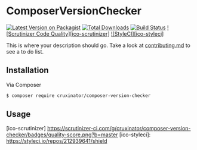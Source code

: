 # ComposerVersionChecker

[![Latest Version on Packagist][ico-version]][link-packagist]
[![Total Downloads][ico-downloads]][link-downloads]
[![Build Status][ico-travis]][link-travis]
[![Scrutinizer Code Quality][ico-scrutinizer]][link-scrutinizer]
[![StyleCI][ico-styleci]][link-styleci]

This is where your description should go. Take a look at [contributing.md](contributing.md) to see a to do list.

## Installation

Via Composer

``` bash
$ composer require cruxinator/composer-version-checker
```

## Usage


[ico-version]: https://img.shields.io/packagist/v/cruxinator/composer-version-checker.svg?style=flat-square
[ico-downloads]: https://img.shields.io/packagist/dt/cruxinator/composer-version-checker.svg?style=flat-square
[ico-travis]: https://img.shields.io/travis/cruxinator/composer-version-checker/master.svg?style=flat-square
[ico-scrutinizer] https://scrutinizer-ci.com/g/cruxinator/composer-version-checker/badges/quality-score.png?b=master
[ico-styleci]: https://styleci.io/repos/212939641/shield

[link-packagist]: https://packagist.org/packages/cruxinator/composer-version-checker
[link-downloads]: https://packagist.org/packages/cruxinator/composer-version-checker
[link-travis]: https://travis-ci.org/cruxinator/composer-version-checker
[link-scrutinizer]: https://scrutinizer-ci.com/g/cruxinator/composer-version-checker/?branch=master
[link-styleci]: https://styleci.io/repos/212939641
[link-author]: https://github.com/cruxinator

